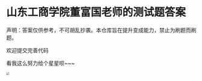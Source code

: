 # 山东工商学院董富国老师的测试题答案

声明：答案仅供参考，不可胡乱抄袭。本仓库旨在提升变成能力，禁止为刷题而刷题。

欢迎提交完善代码

看我这么努力给个星星呗~~~

<img src="D:\ShareSpace\workspace\python_test\imgs\dashang.jpg" style="zoom: 50%;" />
